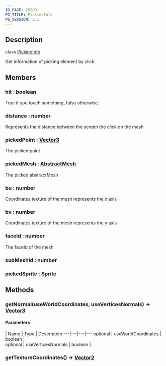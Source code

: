 ```yaml
---
ID_PAGE: 25200
PG_TITLE: PickingInfo
PG_VERSION: 2.1
---
```

## Description

class [PickingInfo](/classes/2.3/PickingInfo)

Get information of picking element by click

## Members

### hit : boolean

True if you touch something, false otherwise.

### distance : number

Represents the distance between the screen the click on the mesh

### pickedPoint : [Vector3](/classes/2.3/Vector3)

The picked point

### pickedMesh : [AbstractMesh](/classes/2.3/AbstractMesh)

The picked abstractMesh

### bu : number

Coordinates texture of the mesh represents the x axis

### bv : number

Coordinates texture of the mesh represents the y axis

### faceId : number

The faceId of the mesh

### subMeshId : number



### pickedSprite : [Sprite](/classes/2.3/Sprite)



## Methods

### getNormal(useWorldCoordinates, useVerticesNormals) &rarr; [Vector3](/classes/2.3/Vector3)



#### Parameters
 | Name | Type | Description
---|---|---|---
optional | useWorldCoordinates | boolean |   
optional | useVerticesNormals | boolean |  
### getTextureCoordinates() &rarr; [Vector2](/classes/2.3/Vector2)


